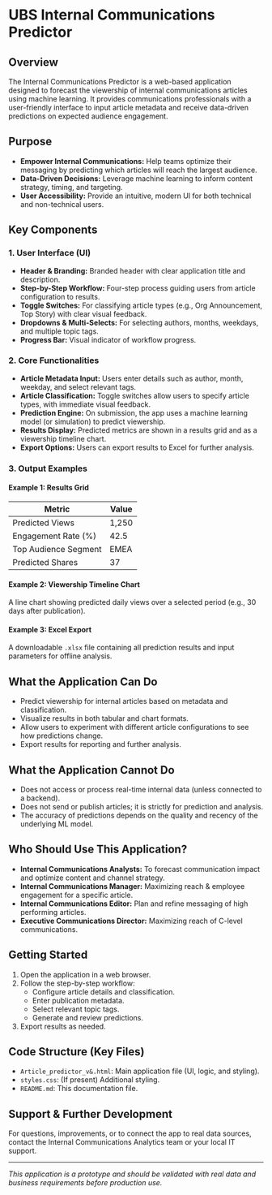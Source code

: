 # UBS Internal Communications Predictor

## Overview

The Internal Communications Predictor is a web-based application designed to forecast the viewership of internal communications articles using machine learning. It provides  communications professionals with a user-friendly interface to input article metadata and receive data-driven predictions on expected audience engagement.

## Purpose

- **Empower Internal Communications:** Help teams optimize their messaging by predicting which articles will reach the largest audience.
- **Data-Driven Decisions:** Leverage machine learning to inform content strategy, timing, and targeting.
- **User Accessibility:** Provide an intuitive, modern UI for both technical and non-technical users.

## Key Components

### 1. User Interface (UI)
- **Header & Branding:** Branded header with clear application title and description.
- **Step-by-Step Workflow:** Four-step process guiding users from article configuration to results.
- **Toggle Switches:** For classifying article types (e.g., Org Announcement, Top Story) with clear visual feedback.
- **Dropdowns & Multi-Selects:** For selecting authors, months, weekdays, and multiple topic tags.
- **Progress Bar:** Visual indicator of workflow progress.

### 2. Core Functionalities
- **Article Metadata Input:** Users enter details such as author, month, weekday, and select relevant tags.
- **Article Classification:** Toggle switches allow users to specify article types, with immediate visual feedback.
- **Prediction Engine:** On submission, the app uses a machine learning model (or simulation) to predict viewership.
- **Results Display:** Predicted metrics are shown in a results grid and as a viewership timeline chart.
- **Export Options:** Users can export results to Excel for further analysis.

### 3. Output Examples

#### Example 1: Results Grid
| Metric                | Value   |
|-----------------------|---------|
| Predicted Views       | 1,250   |
| Engagement Rate (%)   | 42.5    |
| Top Audience Segment  | EMEA    |
| Predicted Shares      | 37      |

#### Example 2: Viewership Timeline Chart
A line chart showing predicted daily views over a selected period (e.g., 30 days after publication).

#### Example 3: Excel Export
A downloadable `.xlsx` file containing all prediction results and input parameters for offline analysis.

## What the Application Can Do
- Predict viewership for internal articles based on metadata and classification.
- Visualize results in both tabular and chart formats.
- Allow users to experiment with different article configurations to see how predictions change.
- Export results for reporting and further analysis.

## What the Application Cannot Do
- Does not access or process real-time internal data (unless connected to a backend).
- Does not send or publish articles; it is strictly for prediction and analysis.
- The accuracy of predictions depends on the quality and recency of the underlying ML model.

## Who Should Use This Application?
- **Internal Communications Analysts:** To forecast communication impact and optimize content and channel strategy.
- **Internal Communications Manager:** Maximizing reach & employee engagement for a specific article.
- **Internal Communications Editor:** Plan and refine messaging of high performing articles.
- **Executive Communications Director:** Maximizing reach of C-level communications.

## Getting Started
1. Open the application in a web browser.
2. Follow the step-by-step workflow:
   - Configure article details and classification.
   - Enter publication metadata.
   - Select relevant topic tags.
   - Generate and review predictions.
3. Export results as needed.

## Code Structure (Key Files)
- `Article_predictor_v&.html`: Main application file (UI, logic, and styling).
- `styles.css`: (If present) Additional styling.
- `README.md`: This documentation file.

## Support & Further Development
For questions, improvements, or to connect the app to real data sources, contact the Internal Communications Analytics team or your local IT support.

---

*This application is a prototype and should be validated with real data and business requirements before production use.*



